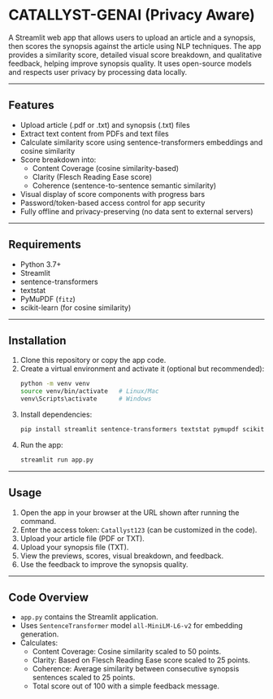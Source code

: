 
# CATALLYST-GENAI (Privacy Aware)

A Streamlit web app that allows users to upload an article and a synopsis, then scores the synopsis against the article using NLP techniques. The app provides a similarity score, detailed visual score breakdown, and qualitative feedback, helping improve synopsis quality. It uses open-source models and respects user privacy by processing data locally.

---

## Features

- Upload article (.pdf or .txt) and synopsis (.txt) files
- Extract text content from PDFs and text files
- Calculate similarity score using sentence-transformers embeddings and cosine similarity
- Score breakdown into:
  - Content Coverage (cosine similarity-based)
  - Clarity (Flesch Reading Ease score)
  - Coherence (sentence-to-sentence semantic similarity)
- Visual display of score components with progress bars
- Password/token-based access control for app security
- Fully offline and privacy-preserving (no data sent to external servers)

---

## Requirements

- Python 3.7+
- Streamlit
- sentence-transformers
- textstat
- PyMuPDF (`fitz`)
- scikit-learn (for cosine similarity)

---

## Installation

1. Clone this repository or copy the app code.
2. Create a virtual environment and activate it (optional but recommended):
   ```bash
   python -m venv venv
   source venv/bin/activate   # Linux/Mac
   venv\Scripts\activate      # Windows
   ```
3. Install dependencies:
   ```bash
   pip install streamlit sentence-transformers textstat pymupdf scikit-learn
   ```
4. Run the app:
   ```bash
   streamlit run app.py
   ```

---

## Usage

1. Open the app in your browser at the URL shown after running the command.
2. Enter the access token: `Catallyst123` (can be customized in the code).
3. Upload your article file (PDF or TXT).
4. Upload your synopsis file (TXT).
5. View the previews, scores, visual breakdown, and feedback.
6. Use the feedback to improve the synopsis quality.

---

## Code Overview

- `app.py` contains the Streamlit application.
- Uses `SentenceTransformer` model `all-MiniLM-L6-v2` for embedding generation.
- Calculates:
  - Content Coverage: Cosine similarity scaled to 50 points.
  - Clarity: Based on Flesch Reading Ease score scaled to 25 points.
  - Coherence: Average similarity between consecutive synopsis sentences scaled to 25 points.
  - Total score out of 100 with a simple feedback message.
